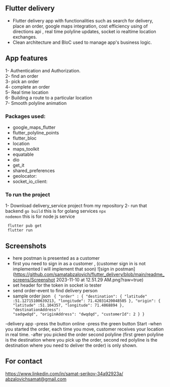 ## Flutter delivery
- Flutter delivery app with functionalities such as search for delivery, place an order, google maps integration, cost efficiency using of directions api  , real time polyline updates, socket io realtime location exchanges.
- Clean architecture and BloC used to manage app's business logic.
## App features
1- Authentication and Authorization.
<br>
2- find an order
<br>
3- pick an order
<br>
4- complete an order
<br>
5- Real time location
<br>
6- Building a route to a particular location
<br>
7- Smooth polyline animation

### Packages used:
  - google_maps_flutter
  - flutter_polyline_points
  - flutter_bloc
  - location
  - maps_toolkit
  - equatable
  - dio
  - get_it
  - shared_preferences
  - geolocator:
  - socket_io_client: 

### To run the project
1- Download delivery_service project from my repository
2- run that backend 
<code>go build</code> this is for golang services
<code>npx nodemon</code>  this is for node js service

<code> flutter pub get</code>
<br/>
<code> flutter run</code>


## Screenshots 
- here postman is presented as a customer 
- first you need to sign in as a customer , (customer sign in is not implemented I will implement that soon)
  ![sign in postman](https://github.com/samatabzalovich/flutter_delivery/blob/main/readme_screens/Screenshot 2023-11-10 at 12.51.29 AM.png?raw=true)
- set header for the token in socket io tester
- send order-event to find delivery person
- sample order json
  <code>
  {
    "order" : {
      "destination": {
            "latitude" :51.12715100639213, 
            "longitude": 71.42031420048505
      },
      "origin": {
            "latitude" :51.104357, 
            "longitude": 71.4068894
      },
      "destinationAddress": "sadqwdqd",
      "originAddress": "dwqdqd",
      "customerId": 2
    }
}
  </code>

-delivery app
-press the button online 
-press the green button Start
-when you started the order, each time you move, customer receives your location in real time.
-after you picked the order second polyline (first green polyline is the destination where you pick up the order, second red polyline is the destination where you need to deliver the order) is only shown.


## For contact
https://www.linkedin.com/in/samat-serikov-34a92923a/
<br>
abzalovichsamat@gmail.com